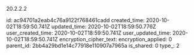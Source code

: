 20.2.2.2

id: ac94701a2eab4c76a9122f768461cadd
created_time: 2020-10-02T18:59:50.741Z
updated_time: 2020-10-02T18:59:50.776Z
user_created_time: 2020-10-02T18:59:50.741Z
user_updated_time: 2020-10-02T18:59:50.741Z
encryption_cipher_text: 
encryption_applied: 0
parent_id: 2bb4a29bd1e14c77918e110907a7965a
is_shared: 0
type_: 2